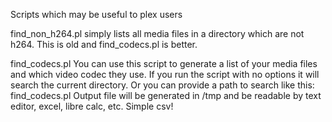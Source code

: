 Scripts which may be useful to plex users

find_non_h264.pl simply lists all media files in a directory which are not h264.  This is old and find_codecs.pl is better.

find_codecs.pl    You can use this script to generate a list of your media files and which video codec they use.
If you run the script with no options it will search the current directory.  Or you can provide a path to search like this:  find_codecs.pl <path>
Output file will be generated in /tmp and be readable by text editor, excel, libre calc, etc.  Simple csv!
